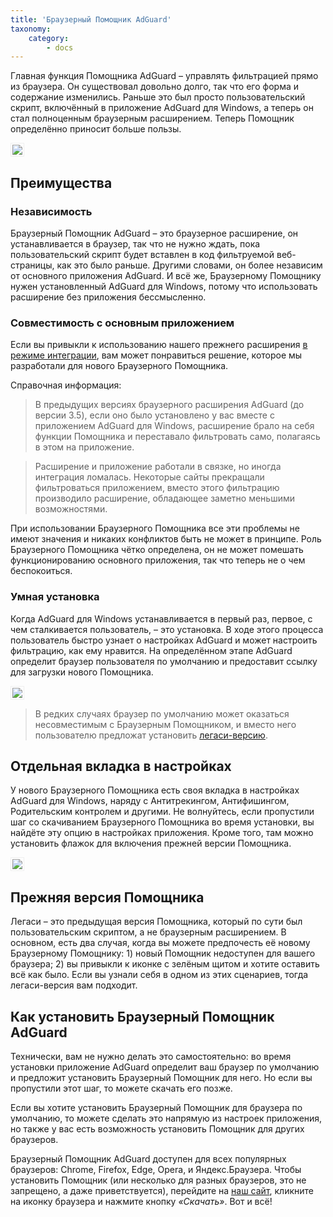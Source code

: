 ```yaml
---
title: 'Браузерный Помощник AdGuard'
taxonomy:
    category:
        - docs
---
```


Главная функция Помощника AdGuard – управлять фильтрацией прямо из браузера. Он существовал довольно долго, так что его форма и содержание изменились. Раньше это был просто пользовательский скрипт, включённый в приложение AdGuard для Windows, а теперь он стал полноценным браузерным расширением. Теперь Помощник определённо приносит больше пользы.

<img src="https://cdn.adguard.com/public/Adguard/Release_notes/Windows/v7.4/ext_ru.png?1" style="border: 1px solid #efefef; max-width: 350px; padding: 2px;">

## Преимущества

### Независимость
 
Браузерный Помощник AdGuard – это браузерное расширение, он устанавливается в браузер, так что не нужно ждать, пока пользовательский скрипт будет вставлен в код фильтруемой веб-страницы, как это было раньше. Другими словами, он более независим от основного приложения AdGuard. И всё же, Браузерному Помощнику нужен установленный AdGuard для Windows, потому что использовать расширение без приложения бессмысленно.

### Совместимость с основным приложением
 
Если вы привыкли к использованию нашего прежнего расширения [в режиме интеграции](https://kb.adguard.com/ru/browser-extensions/integration-mode), вам может понравиться решение, которое мы разработали для нового Браузерного Помощника.

Справочная информация: 
> В предыдущих версиях браузерного расширения AdGuard (до версии 3.5), если оно было установлено у вас вместе с приложением AdGuard для Windows, расширение брало на себя функции Помощника и переставало фильтровать само, полагаясь в этом на приложение.
 
> Расширение и приложение работали в связке, но иногда интеграция ломалась. Некоторые сайты  прекращали фильтроваться приложением, вместо этого фильтрацию производило расширение, обладающее заметно меньшими возможностями. 

При использовании Браузерного Помощника все эти проблемы не имеют значения и никаких конфликтов быть не может в принципе. Роль Браузерного Помощника чётко определена, он не может помешать функционированию основного приложения, так что теперь не о чем беспокоиться.

### Умная установка

Когда AdGuard для Windows устанавливается в первый раз, первое, с чем сталкивается пользователь, – это установка. В ходе этого процесса пользователь быстро узнает о настройках AdGuard и может настроить фильтрацию, как ему нравится. На определённом этапе AdGuard определит браузер пользователя по умолчанию и предоставит ссылку для загрузки нового Помощника.

<img src="https://cdn.adguard.com/public/Adguard/Release_notes/Windows/v7.4/onboarding_ru.png?1" style="border: 1px solid #efefef; max-width: 650px; padding: 2px;">

> В редких случаях браузер по умолчанию может оказаться несовместимым с Браузерным Помощником, и вместо него пользователю предложат установить [легаси-версию](#legacy-assistant).

## Отдельная вкладка в настройках

У нового Браузерного Помощника есть своя вкладка в настройках AdGuard для Windows, наряду с Антитрекингом, Антифишингом, Родительским контролем и другими. Не волнуйтесь, если пропустили шаг со скачиванием Браузерного Помощника во время установки, вы найдёте эту опцию в настройках приложения. Кроме того, там можно установить флажок для включения прежней версии Помощника.

<img src="https://cdn.adguard.com/public/Adguard/Release_notes/Windows/v7.4/settings_ru.png" style="border: 1px solid #efefef; max-width: 650px; padding: 2px;">

<a name="legacy-assistant"></a>
## Прежняя версия Помощника

Легаси – это предыдущая версия Помощника, который по сути был пользовательским скриптом, а не браузерным расширением. В основном, есть два случая, когда вы можете предпочесть её новому Браузерному Помощнику: 1) новый Помощник недоступен для вашего браузера; 2) вы привыкли к иконке с зелёным щитом и хотите оставить всё как было.  Если вы узнали себя в одном из этих сценариев, тогда легаси-версия вам подходит.

## Как установить Браузерный Помощник AdGuard

Технически, вам не нужно делать это самостоятельно: во время установки приложение AdGuard определит ваш браузер по умолчанию и предложит установить Браузерный Помощник для него. Но если вы пропустили этот шаг, то можете скачать его позже. 

Если вы хотите установить Браузерный Помощник для браузера по умолчанию, то можете сделать это напрямую из настроек приложения, но также у вас есть возможность установить Помощник для других браузеров.

Браузерный Помощник AdGuard доступен для всех популярных браузеров: Chrome, Firefox, Edge, Opera, и Яндекс.Браузера. Чтобы установить Помощник (или несколько для разных браузеров, это не запрещено, а даже приветствуется), перейдите на [наш сайт](https://adguard.com/ru/adguard-assistant/overview.html), кликните на иконку браузера и нажмите кнопку *«Скачать»*. Вот и всё!